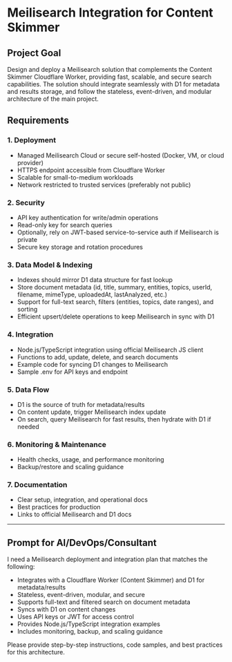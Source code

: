 # Meilisearch Integration for Content Skimmer

## Project Goal
Design and deploy a Meilisearch solution that complements the Content Skimmer Cloudflare Worker, providing fast, scalable, and secure search capabilities. The solution should integrate seamlessly with D1 for metadata and results storage, and follow the stateless, event-driven, and modular architecture of the main project.

## Requirements

### 1. Deployment
- Managed Meilisearch Cloud or secure self-hosted (Docker, VM, or cloud provider)
- HTTPS endpoint accessible from Cloudflare Worker
- Scalable for small-to-medium workloads
- Network restricted to trusted services (preferably not public)

### 2. Security
- API key authentication for write/admin operations
- Read-only key for search queries
- Optionally, rely on JWT-based service-to-service auth if Meilisearch is private
- Secure key storage and rotation procedures

### 3. Data Model & Indexing
- Indexes should mirror D1 data structure for fast lookup
- Store document metadata (id, title, summary, entities, topics, userId, filename, mimeType, uploadedAt, lastAnalyzed, etc.)
- Support for full-text search, filters (entities, topics, date ranges), and sorting
- Efficient upsert/delete operations to keep Meilisearch in sync with D1

### 4. Integration
- Node.js/TypeScript integration using official Meilisearch JS client
- Functions to add, update, delete, and search documents
- Example code for syncing D1 changes to Meilisearch
- Sample .env for API keys and endpoint

### 5. Data Flow
- D1 is the source of truth for metadata/results
- On content update, trigger Meilisearch index update
- On search, query Meilisearch for fast results, then hydrate with D1 if needed

### 6. Monitoring & Maintenance
- Health checks, usage, and performance monitoring
- Backup/restore and scaling guidance

### 7. Documentation
- Clear setup, integration, and operational docs
- Best practices for production
- Links to official Meilisearch and D1 docs

---

## Prompt for AI/DevOps/Consultant

I need a Meilisearch deployment and integration plan that matches the following:
- Integrates with a Cloudflare Worker (Content Skimmer) and D1 for metadata/results
- Stateless, event-driven, modular, and secure
- Supports full-text and filtered search on document metadata
- Syncs with D1 on content changes
- Uses API keys or JWT for access control
- Provides Node.js/TypeScript integration examples
- Includes monitoring, backup, and scaling guidance

Please provide step-by-step instructions, code samples, and best practices for this architecture.
